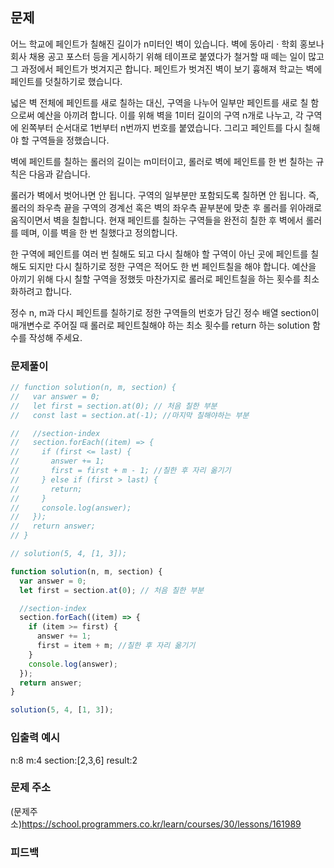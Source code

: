 ## 문제

어느 학교에 페인트가 칠해진 길이가 n미터인 벽이 있습니다. 벽에 동아리 · 학회 홍보나 회사 채용 공고 포스터 등을 게시하기 위해 테이프로 붙였다가 철거할 때 떼는 일이 많고 그 과정에서 페인트가 벗겨지곤 합니다. 페인트가 벗겨진 벽이 보기 흉해져 학교는 벽에 페인트를 덧칠하기로 했습니다.

넓은 벽 전체에 페인트를 새로 칠하는 대신, 구역을 나누어 일부만 페인트를 새로 칠 함으로써 예산을 아끼려 합니다. 이를 위해 벽을 1미터 길이의 구역 n개로 나누고, 각 구역에 왼쪽부터 순서대로 1번부터 n번까지 번호를 붙였습니다. 그리고 페인트를 다시 칠해야 할 구역들을 정했습니다.

벽에 페인트를 칠하는 롤러의 길이는 m미터이고, 롤러로 벽에 페인트를 한 번 칠하는 규칙은 다음과 같습니다.

롤러가 벽에서 벗어나면 안 됩니다.
구역의 일부분만 포함되도록 칠하면 안 됩니다.
즉, 롤러의 좌우측 끝을 구역의 경계선 혹은 벽의 좌우측 끝부분에 맞춘 후 롤러를 위아래로 움직이면서 벽을 칠합니다. 현재 페인트를 칠하는 구역들을 완전히 칠한 후 벽에서 롤러를 떼며, 이를 벽을 한 번 칠했다고 정의합니다.

한 구역에 페인트를 여러 번 칠해도 되고 다시 칠해야 할 구역이 아닌 곳에 페인트를 칠해도 되지만 다시 칠하기로 정한 구역은 적어도 한 번 페인트칠을 해야 합니다. 예산을 아끼기 위해 다시 칠할 구역을 정했듯 마찬가지로 롤러로 페인트칠을 하는 횟수를 최소화하려고 합니다.

정수 n, m과 다시 페인트를 칠하기로 정한 구역들의 번호가 담긴 정수 배열 section이 매개변수로 주어질 때 롤러로 페인트칠해야 하는 최소 횟수를 return 하는 solution 함수를 작성해 주세요.

### 문제풀이

```js
// function solution(n, m, section) {
//   var answer = 0;
//   let first = section.at(0); // 처음 칠한 부분
//   const last = section.at(-1); //마지막 칠해야하는 부분

//   //section-index
//   section.forEach((item) => {
//     if (first <= last) {
//       answer += 1;
//       first = first + m - 1; //칠한 후 자리 옮기기
//     } else if (first > last) {
//       return;
//     }
//     console.log(answer);
//   });
//   return answer;
// }

// solution(5, 4, [1, 3]);

function solution(n, m, section) {
  var answer = 0;
  let first = section.at(0); // 처음 칠한 부분

  //section-index
  section.forEach((item) => {
    if (item >= first) {
      answer += 1;
      first = item + m; //칠한 후 자리 옮기기
    }
    console.log(answer);
  });
  return answer;
}

solution(5, 4, [1, 3]);
```

### 입출력 예시

n:8
m:4
section:[2,3,6]
result:2

### 문제 주소

(문제주소)https://school.programmers.co.kr/learn/courses/30/lessons/161989

### 피드백
